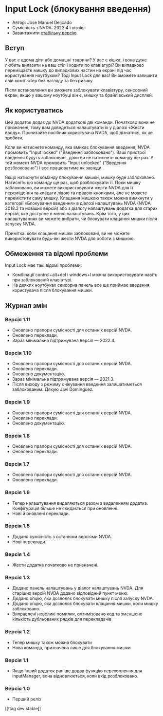 # Input Lock (блокування введення) #

* Автор: Jose Manuel Delicado
* Сумісність з NVDA: 2022.4 і пізніші
* Завантажити [стабільну версію][1]

## Вступ

У вас є вдома діти або домашні тварини? У вас є кішка, і вона дуже любить
вилазити на ваш стіл і ходити по клавіатурі? Ви випадково переміщаєте мишку
до випадкових частин на екрані під час користування ноутбуком? Тоді Input
Lock для вас! Ви зможете залишити свій комп'ютер без нагляду та без ризику.

Після встановлення ви зможете заблокувати клавіатуру, сенсорний екран, якщо
у вашому ноутбуці він є, мишку та брайлівський дисплей.

## Як користуватись

Цей додаток додає до NVDA додаткові дві команди. Початково вони не
призначені, тому вам доведеться налаштувати їх у діалозі «Жести
вводу». Прочитайте посібник користувача NVDA, щоб дізнатися, як це зробити.

Коли ви натиснете команду, яка вмикає блокування введення, NVDA промовить
"Input locked" ("Введення заблоковано"). Ваші пристрої введення будуть
заблоковані, доки ви не натиснете команду ще раз. У той момент NVDA
промовить "Input unlocked" ("Введення розблоковано") і все працюватиме як
завжди.

Якщо натиснути команду блокування мишки, мишку буде заблоковано. Натисніть
цю команду ще раз, щоб розблокувати її. Поки мишку заблоковано, ви можете
використовувати жести NVDA для її переміщення та клацати лівою та правою
кнопками, але не можете перемістити саму мишку. Клацання мишкою також можна
вимкнути у категорії «Блокування введення» в діалозі налаштувань NVDA (NVDA
2018.2 та новіших версій) або з діалогу налаштувань додатка для старих
версій, яке доступне в меню налаштувань. Крім того, у цих налаштуваннях ви
можете вибрати, чи блокувати клацання мишки після запуску NVDA.

Примітка: коли клацання мишки заблоковані, ви не можете використовувати
будь-які жести NVDA для роботи з мишкою.

## Обмеження та відомі проблеми

Input Lock має такі відомі проблеми:

* Комбінації control+alt+del і windows+l можна використовувати навіть при
  заблокованій клавіатурі.
* На деяких ноутбуках сенсорна панель все ще приймає введення користувача
  після блокування мишки.

## Журнал змін

### Версія 1.11

* Оновлено прапори сумісності для останніх версій NVDA.
* Оновлено переклади.
* Зараз мінімальна підтримувана версія — 2022.4.

### Версія 1.10

* Оновлено прапори сумісності для останніх версій NVDA.
* Оновлено переклади.
* Оновлено документацію.
* Зараз мінімальна підтримувана версія — 2021.3.
* Після виходу з режиму очікування введення залишатиметься
  заблокованим. Дякую Javi Dominguez.

### Версія 1.9

* Оновлено прапори сумісності для останніх версій NVDA.
* Оновлено переклади.
* Оновлено документацію.

### Версія 1.8

* Оновлено прапори сумісності для останніх версій NVDA.
* Оновлено переклади.

### Версія 1.7

* Оновлено прапори сумісності для останніх версій NVDA.
* Оновлено переклади.

### Версія 1.6

* Тепер налаштування видаляються разом з видаленням додатка. Конфігурація
  більше не скидається при оновленні.
* Нові й оновлені переклади.

### Версія 1.5

* Додано сумісність з останніми версіями NVDA.
* Нові переклади.

### Версія 1.4

* Жести додатка початково не призначені.

### Версія 1.3

* Додано панель налаштувань у діалог налаштувань NVDA. Для старіших версій
  NVDA додано відповідний пункт меню.
* Додано опцію, яка дозволяє блокувати мишку після запуску NVDA.
* Додано опцію, яка дозволяє блокувати клацання мишки, коли мишку
  заблоковано.
* Виправлені невеликі помилки, оптимізовано код та зменшено кількість
  дубльованих рядків для перекладачів

### Версія 1.2

* Тепер мишку також можна блокувати
* Нова команда, призначена лише для блокування мишки

### Версія 1.1

* Якщо інший додаток раніше додав функцію перехоплення для inputManager,
  вона відновлюється, коли вхід розблоковано.

### Версія 1.0

* Перший реліз

[[!tag dev stable]]

[1]: https://addons.nvda-project.org/files/get.php?file=inputLock
